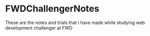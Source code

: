 # FWDChallengerNotes
These are the notes and trials that i have made while studying web development challenger at FWD
